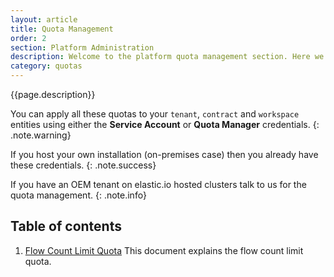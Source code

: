 ```yaml
---
layout: article
title: Quota Management
order: 2
section: Platform Administration
description: Welcome to the platform quota management section. Here we list types of quotas and how to apply them to your tenant.
category: quotas
---
```


{{page.description}}

You can apply all these quotas to your `tenant`, `contract` and `workspace`
entities using either the **Service Account** or **Quota Manager** credentials.
{: .note.warning}

If you host your own installation (on-premises case) then you already have these
credentials.
{: .note.success}

If you have an OEM tenant on elastic.io hosted clusters talk to
us for the quota management.
{: .note.info}

## Table of contents

1.  [Flow Count Limit Quota](quotas/flow-count-limit) This document explains the flow count limit quota.
